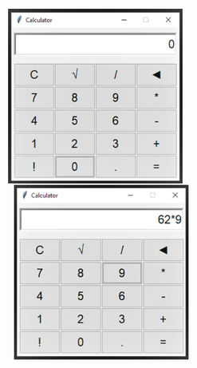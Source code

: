 <p align="center">
  <img src="screenshot/calculator_01.png" alt="calculator photo" width="350" height="350"/>
     &nbsp;&nbsp;&nbsp;&nbsp;&nbsp;
  <img src="screenshot/calculator_02.png" alt="calculator photo" width="350" height="350"/>
</p>
